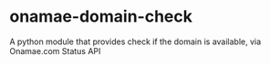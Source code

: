 # onamae-domain-check
A python module that provides check if the domain is available, via Onamae.com Status API
